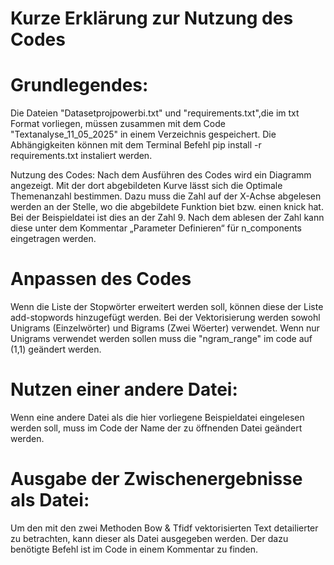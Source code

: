 # Kurze Erklärung zur Nutzung des Codes


# Grundlegendes:
Die Dateien "Datasetprojpowerbi.txt" und "requirements.txt",die im txt Format vorliegen, müssen zusammen mit dem Code "Textanalyse_11_05_2025" in einem Verzeichnis gespeichert.
Die Abhängigkeiten können mit dem Terminal Befehl pip install -r requirements.txt  instaliert werden.

Nutzung des Codes:
Nach dem Ausführen des Codes wird ein Diagramm angezeigt. Mit der dort abgebildeten Kurve lässt sich die Optimale Themenanzahl bestimmen. Dazu muss die Zahl auf der X-Achse abgelesen werden an der Stelle, wo die abgebildete Funktion biet bzw. einen knick hat. Bei der Beispieldatei ist dies an der Zahl 9. Nach dem ablesen der Zahl kann diese unter dem Kommentar „Parameter Definieren“ für n_components eingetragen werden.

# Anpassen des Codes
Wenn die Liste der Stopwörter erweitert werden soll, können diese der Liste add-stopwords hinzugefügt werden. 
Bei der Vektorisierung werden sowohl Unigrams (Einzelwörter) und Bigrams (Zwei Wöerter) verwendet. Wenn nur Unigrams verwendet werden sollen muss die "ngram_range" im code auf (1,1) geändert werden.

# Nutzen einer andere Datei:
Wenn eine andere Datei als die hier vorliegene Beispieldatei eingelesen werden soll, muss im Code der Name der zu öffnenden Datei geändert werden.

# Ausgabe der Zwischenergebnisse als Datei:
Um den mit den zwei Methoden Bow & Tfidf vektorisierten Text detailierter zu betrachten, kann dieser als Datei ausgegeben werden. Der dazu benötigte Befehl ist im Code in einem Kommentar zu finden.



